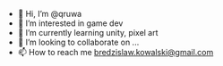 - 👋 Hi, I’m @qruwa
- 👀 I’m interested in game dev
- 🌱 I’m currently learning unity, pixel art
- 💞️ I’m looking to collaborate on ...
- 📫 How to reach me bredzislaw.kowalski@gmail.com

<!---
qruwa/qruwa is a ✨ special ✨ repository because its `README.md` (this file) appears on your GitHub profile.
You can click the Preview link to take a look at your changes.
--->
